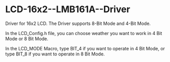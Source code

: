 # LCD-16x2--LMB161A--Driver
Driver for 16x2 LCD. The Driver supports 8-Bit Mode and 4-Bit Mode.

In the LCD_Config.h file, you can choose weather you want to work in 4 Bit Mode or 8 Bit Mode.


In the LCD_MODE Macro, type BIT_4 if you want to operate in 4 Bit Mode, or type BIT_8 if you want to operate in 8 Bit Mode.
